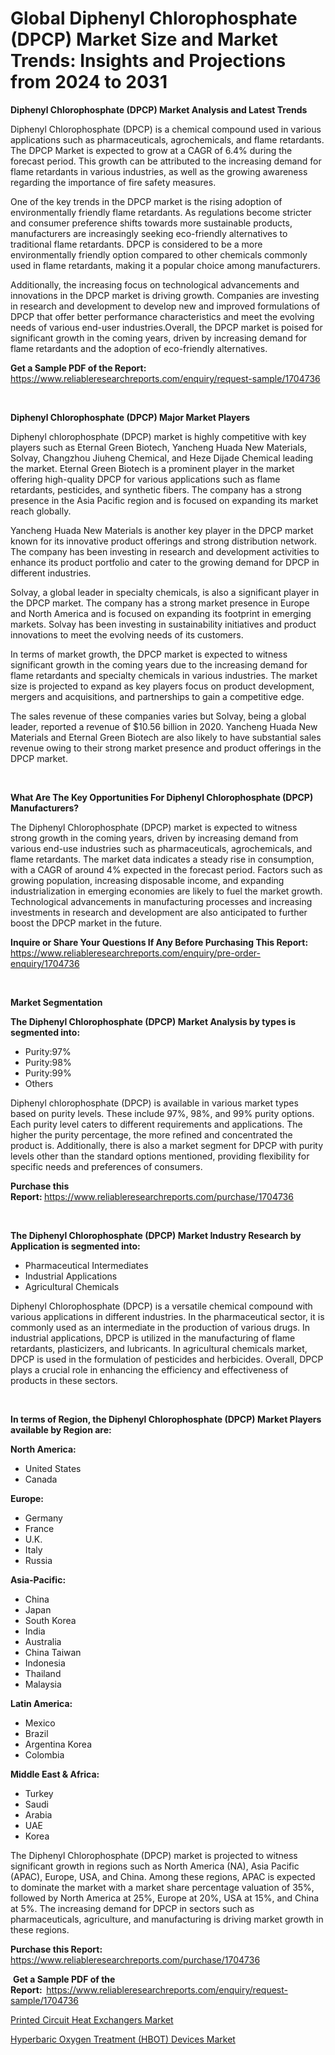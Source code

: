 <p><h1>Global Diphenyl Chlorophosphate (DPCP) Market Size and Market Trends: Insights and Projections from 2024 to 2031</h1></p><p><strong>Diphenyl Chlorophosphate (DPCP) Market Analysis and Latest Trends</strong></p>
<p><p>Diphenyl Chlorophosphate (DPCP) is a chemical compound used in various applications such as pharmaceuticals, agrochemicals, and flame retardants. The DPCP Market is expected to grow at a CAGR of 6.4% during the forecast period. This growth can be attributed to the increasing demand for flame retardants in various industries, as well as the growing awareness regarding the importance of fire safety measures.</p><p>One of the key trends in the DPCP market is the rising adoption of environmentally friendly flame retardants. As regulations become stricter and consumer preference shifts towards more sustainable products, manufacturers are increasingly seeking eco-friendly alternatives to traditional flame retardants. DPCP is considered to be a more environmentally friendly option compared to other chemicals commonly used in flame retardants, making it a popular choice among manufacturers.</p><p>Additionally, the increasing focus on technological advancements and innovations in the DPCP market is driving growth. Companies are investing in research and development to develop new and improved formulations of DPCP that offer better performance characteristics and meet the evolving needs of various end-user industries.Overall, the DPCP market is poised for significant growth in the coming years, driven by increasing demand for flame retardants and the adoption of eco-friendly alternatives.</p></p>
<p><strong>Get a Sample PDF of the Report:&nbsp;</strong> <a href="https://www.reliableresearchreports.com/enquiry/request-sample/1704736">https://www.reliableresearchreports.com/enquiry/request-sample/1704736</a></p>
<p>&nbsp;</p>
<p><strong>Diphenyl Chlorophosphate (DPCP) Major Market Players</strong></p>
<p><p>Diphenyl chlorophosphate (DPCP) market is highly competitive with key players such as Eternal Green Biotech, Yancheng Huada New Materials, Solvay, Changzhou Jiuheng Chemical, and Heze Dijade Chemical leading the market. Eternal Green Biotech is a prominent player in the market offering high-quality DPCP for various applications such as flame retardants, pesticides, and synthetic fibers. The company has a strong presence in the Asia Pacific region and is focused on expanding its market reach globally.</p><p>Yancheng Huada New Materials is another key player in the DPCP market known for its innovative product offerings and strong distribution network. The company has been investing in research and development activities to enhance its product portfolio and cater to the growing demand for DPCP in different industries.</p><p>Solvay, a global leader in specialty chemicals, is also a significant player in the DPCP market. The company has a strong market presence in Europe and North America and is focused on expanding its footprint in emerging markets. Solvay has been investing in sustainability initiatives and product innovations to meet the evolving needs of its customers.</p><p>In terms of market growth, the DPCP market is expected to witness significant growth in the coming years due to the increasing demand for flame retardants and specialty chemicals in various industries. The market size is projected to expand as key players focus on product development, mergers and acquisitions, and partnerships to gain a competitive edge.</p><p>The sales revenue of these companies varies but Solvay, being a global leader, reported a revenue of $10.56 billion in 2020. Yancheng Huada New Materials and Eternal Green Biotech are also likely to have substantial sales revenue owing to their strong market presence and product offerings in the DPCP market.</p></p>
<p>&nbsp;</p>
<p><strong>What Are The Key Opportunities For Diphenyl Chlorophosphate (DPCP) Manufacturers?</strong></p>
<p><p>The Diphenyl Chlorophosphate (DPCP) market is expected to witness strong growth in the coming years, driven by increasing demand from various end-use industries such as pharmaceuticals, agrochemicals, and flame retardants. The market data indicates a steady rise in consumption, with a CAGR of around 4% expected in the forecast period. Factors such as growing population, increasing disposable income, and expanding industrialization in emerging economies are likely to fuel the market growth. Technological advancements in manufacturing processes and increasing investments in research and development are also anticipated to further boost the DPCP market in the future.</p></p>
<p><strong>Inquire or Share Your Questions If Any Before Purchasing This Report:</strong> <a href="https://www.reliableresearchreports.com/enquiry/pre-order-enquiry/1704736">https://www.reliableresearchreports.com/enquiry/pre-order-enquiry/1704736</a></p>
<p>&nbsp;</p>
<p><strong>Market Segmentation</strong></p>
<p><strong>The Diphenyl Chlorophosphate (DPCP) Market Analysis by types is segmented into:</strong></p>
<p><ul><li>Purity:97%</li><li>Purity:98%</li><li>Purity:99%</li><li>Others</li></ul></p>
<p><p>Diphenyl chlorophosphate (DPCP) is available in various market types based on purity levels. These include 97%, 98%, and 99% purity options. Each purity level caters to different requirements and applications. The higher the purity percentage, the more refined and concentrated the product is. Additionally, there is also a market segment for DPCP with purity levels other than the standard options mentioned, providing flexibility for specific needs and preferences of consumers.</p></p>
<p><strong>Purchase this Report:&nbsp;</strong><a href="https://www.reliableresearchreports.com/purchase/1704736">https://www.reliableresearchreports.com/purchase/1704736</a></p>
<p>&nbsp;</p>
<p><strong>The Diphenyl Chlorophosphate (DPCP) Market Industry Research by Application is segmented into:</strong></p>
<p><ul><li>Pharmaceutical Intermediates</li><li>Industrial Applications</li><li>Agricultural Chemicals</li></ul></p>
<p><p>Diphenyl Chlorophosphate (DPCP) is a versatile chemical compound with various applications in different industries. In the pharmaceutical sector, it is commonly used as an intermediate in the production of various drugs. In industrial applications, DPCP is utilized in the manufacturing of flame retardants, plasticizers, and lubricants. In agricultural chemicals market, DPCP is used in the formulation of pesticides and herbicides. Overall, DPCP plays a crucial role in enhancing the efficiency and effectiveness of products in these sectors.</p></p>
<p>&nbsp;</p>
<p><strong>In terms of Region, the Diphenyl Chlorophosphate (DPCP) Market Players available by Region are:</strong></p>
<p>
    <p> <strong> North America: </strong>
        <ul>
            <li>United States</li>
            <li>Canada</li>
        </ul>
        </p> 
    <p> <strong> Europe: </strong>
        <ul>
            <li>Germany</li>
            <li>France</li>
            <li>U.K.</li>
            <li>Italy</li>
            <li>Russia</li>
        </ul>
        </p> 
    <p> <strong> Asia-Pacific: </strong>
        <ul>
            <li>China</li>
            <li>Japan</li>
            <li>South Korea</li>
            <li>India</li>
            <li>Australia</li>
            <li>China Taiwan</li>
            <li>Indonesia</li>
            <li>Thailand</li>
            <li>Malaysia</li>
        </ul>
        </p> 
    <p> <strong> Latin America: </strong>
        <ul>
            <li>Mexico</li>
            <li>Brazil</li>
            <li>Argentina Korea</li>
            <li>Colombia</li>
        </ul>
        </p> 
    <p> <strong> Middle East & Africa: </strong>
        <ul>
            <li>Turkey</li>
            <li>Saudi</li>
            <li>Arabia</li>
            <li>UAE</li>
            <li>Korea</li>
        </ul>
    </p>
    </p>
<p><p>The Diphenyl Chlorophosphate (DPCP) market is projected to witness significant growth in regions such as North America (NA), Asia Pacific (APAC), Europe, USA, and China. Among these regions, APAC is expected to dominate the market with a market share percentage valuation of 35%, followed by North America at 25%, Europe at 20%, USA at 15%, and China at 5%. The increasing demand for DPCP in sectors such as pharmaceuticals, agriculture, and manufacturing is driving market growth in these regions.</p></p>
<p><strong>Purchase this Report: </strong><a href="https://www.reliableresearchreports.com/purchase/1704736">https://www.reliableresearchreports.com/purchase/1704736</a></p>
<p>&nbsp;<strong>Get a Sample PDF of the Report:&nbsp;&nbsp;</strong><a href="https://www.reliableresearchreports.com/enquiry/request-sample/1704736">https://www.reliableresearchreports.com/enquiry/request-sample/1704736</a></p>
<p><strong></strong></p>
<p><p><a href="https://github.com/dx0328/Market-Research-Report-List-1/blob/main/printed-circuit-heat-exchangers-market.md">Printed Circuit Heat Exchangers Market</a></p><p><a href="https://github.com/juancolorado15/Market-Research-Report-List-1/blob/main/hyperbaric-oxygen-treatment-hbot-devices-market.md">Hyperbaric Oxygen Treatment (HBOT) Devices Market</a></p></p>